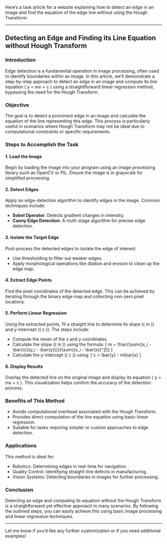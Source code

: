 Here’s a task article for a website explaining how to detect an edge in an image and find the equation of the edge line without using the Hough Transform:

---

## Detecting an Edge and Finding its Line Equation without Hough Transform

### Introduction
Edge detection is a fundamental operation in image processing, often used to identify boundaries within an image. In this article, we’ll demonstrate a step-by-step approach to detect an edge in an image and compute its line equation \( y = mx + c \) using a straightforward linear regression method, bypassing the need for the Hough Transform.

### Objective
The goal is to detect a prominent edge in an image and calculate the equation of the line representing this edge. This process is particularly useful in scenarios where Hough Transform may not be ideal due to computational constraints or specific requirements.

### Steps to Accomplish the Task

#### 1. Load the Image
Begin by loading the image into your program using an image processing library such as OpenCV or PIL. Ensure the image is in grayscale for simplified processing.

#### 2. Detect Edges
Apply an edge-detection algorithm to identify edges in the image. Common techniques include:
   - **Sobel Operator**: Detects gradient changes in intensity.
   - **Canny Edge Detection**: A multi-stage algorithm for precise edge detection.

#### 3. Isolate the Target Edge
Post-process the detected edges to isolate the edge of interest:
   - Use thresholding to filter out weaker edges.
   - Apply morphological operations like dilation and erosion to clean up the edge map.

#### 4. Extract Edge Points
Find the pixel coordinates of the detected edge. This can be achieved by iterating through the binary edge map and collecting non-zero pixel locations.

#### 5. Perform Linear Regression
Using the extracted points, fit a straight line to determine its slope (\( m \)) and y-intercept (\( c \)). The steps include:
   - Compute the mean of the x and y coordinates.
   - Calculate the slope (\( m \)) using the formula:
     \[
     m = \frac{\sum{(x_i - \bar{x})(y_i - \bar{y})}}{\sum{(x_i - \bar{x})^2}}
     \]
   - Calculate the y-intercept (\( c \)) using:
     \[
     c = \bar{y} - m\bar{x}
     \]

#### 6. Display Results
Overlay the detected line on the original image and display its equation \( y = mx + c \). This visualization helps confirm the accuracy of the detection process.


### Benefits of This Method
- Avoids computational overhead associated with the Hough Transform.
- Provides direct computation of the line equation using basic linear regression.
- Suitable for tasks requiring simpler or custom approaches to edge detection.

### Applications
This method is ideal for:
- Robotics: Determining edges in real-time for navigation.
- Quality Control: Identifying straight-line defects in manufacturing.
- Vision Systems: Detecting boundaries in images for further processing.

### Conclusion
Detecting an edge and computing its equation without the Hough Transform is a straightforward yet effective approach in many scenarios. By following the outlined steps, you can easily achieve this using basic image processing and linear regression techniques.

---

Let me know if you’d like any further customization or if you need additional examples!